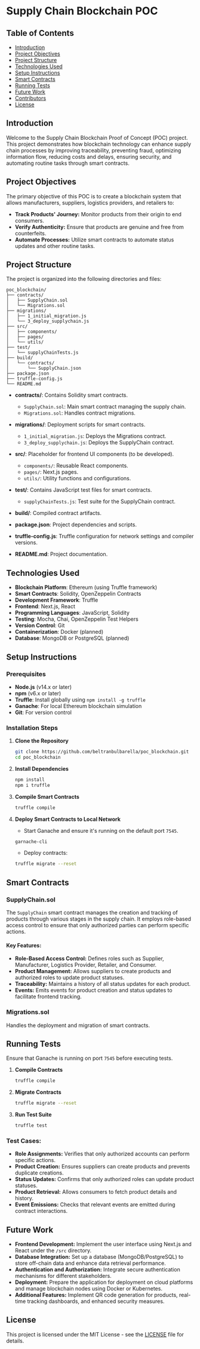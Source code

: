 # Supply Chain Blockchain POC

## **Table of Contents**
- [Introduction](#introduction)
- [Project Objectives](#project-objectives)
- [Project Structure](#project-structure)
- [Technologies Used](#technologies-used)
- [Setup Instructions](#setup-instructions)
- [Smart Contracts](#smart-contracts)
- [Running Tests](#running-tests)
- [Future Work](#future-work)
- [Contributors](#contributors)
- [License](#license)

## **Introduction**
Welcome to the Supply Chain Blockchain Proof of Concept (POC) project. This project demonstrates how blockchain technology can enhance supply chain processes by improving traceability, preventing fraud, optimizing information flow, reducing costs and delays, ensuring security, and automating routine tasks through smart contracts.

## **Project Objectives**
The primary objective of this POC is to create a blockchain system that allows manufacturers, suppliers, logistics providers, and retailers to:
- **Track Products' Journey:** Monitor products from their origin to end consumers.
- **Verify Authenticity:** Ensure that products are genuine and free from counterfeits.
- **Automate Processes:** Utilize smart contracts to automate status updates and other routine tasks.

## **Project Structure**
The project is organized into the following directories and files:

```
poc_blockchain/
├── contracts/
│   ├── SupplyChain.sol
│   └── Migrations.sol
├── migrations/
│   ├── 1_initial_migration.js
│   └── 3_deploy_supplychain.js
├── src/
│   ├── components/
│   ├── pages/
│   └── utils/
├── test/
│   └── supplyChainTests.js
├── build/
│   └── contracts/
│       └── SupplyChain.json
├── package.json
├── truffle-config.js
└── README.md
```

- **contracts/**: Contains Solidity smart contracts.
  - `SupplyChain.sol`: Main smart contract managing the supply chain.
  - `Migrations.sol`: Handles contract migrations.
  
- **migrations/**: Deployment scripts for smart contracts.
  - `1_initial_migration.js`: Deploys the Migrations contract.
  - `3_deploy_supplychain.js`: Deploys the SupplyChain contract.
  
- **src/**: Placeholder for frontend UI components (to be developed).
  - `components/`: Reusable React components.
  - `pages/`: Next.js pages.
  - `utils/`: Utility functions and configurations.
  
- **test/**: Contains JavaScript test files for smart contracts.
  - `supplyChainTests.js`: Test suite for the SupplyChain contract.
  
- **build/**: Compiled contract artifacts.
  
- **package.json**: Project dependencies and scripts.
  
- **truffle-config.js**: Truffle configuration for network settings and compiler versions.
  
- **README.md**: Project documentation.

## **Technologies Used**
- **Blockchain Platform**: Ethereum (using Truffle framework)
- **Smart Contracts**: Solidity, OpenZeppelin Contracts
- **Development Framework**: Truffle
- **Frontend**: Next.js, React
- **Programming Languages**: JavaScript, Solidity
- **Testing**: Mocha, Chai, OpenZeppelin Test Helpers
- **Version Control**: Git
- **Containerization**: Docker (planned)
- **Database**: MongoDB or PostgreSQL (planned)

## **Setup Instructions**

### **Prerequisites**
- **Node.js** (v14.x or later)
- **npm** (v6.x or later)
- **Truffle**: Install globally using `npm install -g truffle`
- **Ganache**: For local Ethereum blockchain simulation
- **Git**: For version control

### **Installation Steps**
1. **Clone the Repository**
   ```bash
   git clone https://github.com/beltranbulbarella/poc_blockchain.git
   cd poc_blockchain
   ```

2. **Install Dependencies**
   ```bash
   npm install
   npm i truffle
   ```

3. **Compile Smart Contracts**
   ```bash
   truffle compile
   ```

4. **Deploy Smart Contracts to Local Network**
    - Start Ganache and ensure it's running on the default port `7545`.
    ```bash
    garnache-cli
    ```
    - Deploy contracts:
    ```bash
    truffle migrate --reset
      ```

## **Smart Contracts**
### **SupplyChain.sol**
The `SupplyChain` smart contract manages the creation and tracking of products through various stages in the supply chain. It employs role-based access control to ensure that only authorized parties can perform specific actions.

#### **Key Features:**
- **Role-Based Access Control:** Defines roles such as Supplier, Manufacturer, Logistics Provider, Retailer, and Consumer.
- **Product Management:** Allows suppliers to create products and authorized roles to update product statuses.
- **Traceability:** Maintains a history of all status updates for each product.
- **Events:** Emits events for product creation and status updates to facilitate frontend tracking.

### **Migrations.sol**
Handles the deployment and migration of smart contracts.

## **Running Tests**
Ensure that Ganache is running on port `7545` before executing tests.

1. **Compile Contracts**
   ```bash
   truffle compile
   ```

2. **Migrate Contracts**
   ```bash
   truffle migrate --reset
   ```

3. **Run Test Suite**
   ```bash
   truffle test
   ```

### **Test Cases:**
- **Role Assignments:** Verifies that only authorized accounts can perform specific actions.
- **Product Creation:** Ensures suppliers can create products and prevents duplicate creations.
- **Status Updates:** Confirms that only authorized roles can update product statuses.
- **Product Retrieval:** Allows consumers to fetch product details and history.
- **Event Emissions:** Checks that relevant events are emitted during contract interactions.

## **Future Work**
- **Frontend Development:** Implement the user interface using Next.js and React under the `/src` directory.
- **Database Integration:** Set up a database (MongoDB/PostgreSQL) to store off-chain data and enhance data retrieval performance.
- **Authentication and Authorization:** Integrate secure authentication mechanisms for different stakeholders.
- **Deployment:** Prepare the application for deployment on cloud platforms and manage blockchain nodes using Docker or Kubernetes.
- **Additional Features:** Implement QR code generation for products, real-time tracking dashboards, and enhanced security measures.

[//]: # (## **Contributors**)
[//]: # (- **Your Name** - [your-email@example.com]&#40;mailto:your-email@example.com&#41;)
[//]: # (- **Team Member 1** - [email1@example.com]&#40;mailto:email1@example.com&#41;)
[//]: # (- **Team Member 2** - [email2@example.com]&#40;mailto:email2@example.com&#41;)

## **License**
This project is licensed under the MIT License - see the [LICENSE](LICENSE) file for details.
```

